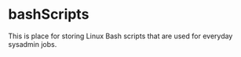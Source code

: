 # bashScripts
This is place for storing Linux Bash scripts that are used for everyday sysadmin jobs.
